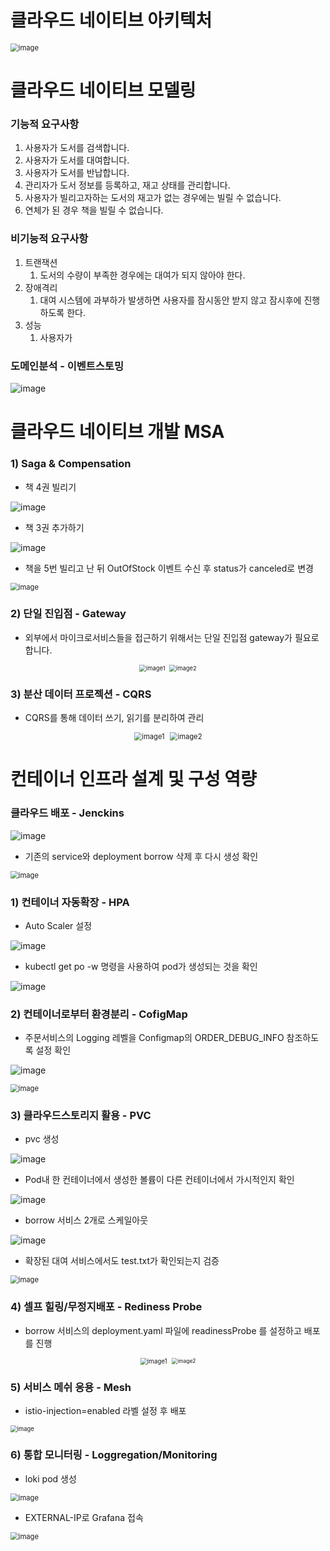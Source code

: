 # 클라우드 네이티브 아키텍처

<img src="https://github.com/user-attachments/assets/c36e9eba-0c37-48b3-be31-b6f10d964bb2" alt="image" style="zoom:80%;" />



# 클라우드 네이티브 모델링

### 기능적 요구사항

1. 사용자가 도서를 검색합니다.
2. 사용자가 도서를 대여합니다.
3. 사용자가 도서를 반납합니다.
4. 관리자가 도서 정보를 등록하고, 재고 상태를 관리합니다.
5. 사용자가 빌리고자하는 도서의 재고가 없는 경우에는 빌릴 수 없습니다.
6. 연체가 된 경우 책을 빌릴 수 없습니다.

### 비기능적 요구사항

1. 트랜잭션
   1. 도서의 수량이 부족한 경우에는 대여가 되지 않아야 한다.
2. 장애격리
   1. 대여 시스템에 과부하가 발생하면 사용자를 잠시동안 받지 않고 잠시후에 진행하도록 한다.
3. 성능
   1. 사용자가 

### 도메인분석 - 이벤트스토밍

![image](https://github.com/user-attachments/assets/af7376b6-e028-46c6-9f77-096a194dabd9)

# 클라우드 네이티브 개발 MSA

### 1) Saga & Compensation 

- 책 4권 빌리기

![image](https://github.com/user-attachments/assets/eee605ad-b446-45ef-aefa-aee5fcc89b15)

- 책 3권 추가하기

![image](https://github.com/user-attachments/assets/2d022bc2-4cf0-4033-a849-e2f9cd8f060b)

- 책을 5번 빌리고 난 뒤 OutOfStock 이벤트 수신 후 status가 canceled로 변경

<img src="https://github.com/user-attachments/assets/c1c7a9a2-2946-4f99-9ffe-3a70729799a4" alt="image" style="zoom:80%;" />

### 2) 단일 진입점 - Gateway

- 외부에서 마이크로서비스들을 접근하기 위해서는 단일 진입점 gateway가 필요로 합니다.

<div style="display: flex; align-items: center; justify-content: center;">
  <img src="https://github.com/user-attachments/assets/df3da5cc-586f-4883-84a5-ba1861844819" alt="image1" style="zoom:67%; margin-right: 10px;" />
  <img src="https://github.com/user-attachments/assets/8b8ec638-0fc8-4e5d-a607-6f651d48cb47" alt="image2" style="zoom:67%;" />
</div>




### 3) 분산 데이터 프로젝션 - CQRS

- CQRS를 통해 데이터 쓰기, 읽기를 분리하여 관리

<div style="display: flex; align-items: center; justify-content: center;">
  <img src="https://github.com/user-attachments/assets/939b5655-f4f5-45a9-b7df-1591175e2fbe" alt="image1" style="zoom: 80%; margin-right: 10px;" />
  <img src="https://github.com/user-attachments/assets/5e06c5ac-3910-45eb-9271-d779ba1cb513" alt="image2" style="zoom: 80%;" />
</div>


# 컨테이너 인프라 설계 및 구성 역량

### 클라우드 배포 - Jenckins

![image](https://github.com/user-attachments/assets/560f4aa6-0111-48e7-91c0-ec39436c38eb)

- 기존의 service와 deployment borrow 삭제 후 다시 생성 확인

<img src="https://github.com/user-attachments/assets/3d5e2af1-ee5c-4591-8b81-e8658a4ee7bf" alt="image" style="zoom:80%;" />

### 1) 컨테이너 자동확장 - HPA

- Auto Scaler 설정

![image](https://github.com/user-attachments/assets/ce4bb86d-85dd-499d-b745-876d710dd62b)

- kubectl get po -w 명령을 사용하여 pod가 생성되는 것을 확인

![image](https://github.com/user-attachments/assets/1b5323a1-f7d7-478b-80aa-c4863d48f1a0)



### 2) 컨테이너로부터 환경분리 - CofigMap

- 주문서비스의 Logging 레벨을 Configmap의 ORDER_DEBUG_INFO 참조하도록 설정 확인

![image](https://github.com/user-attachments/assets/51209fe5-c506-475d-aaf6-9e519bcaf0d5)

<img src="https://github.com/user-attachments/assets/04d3bb7f-be90-4756-8a24-3c5273727e9a" alt="image" style="zoom:80%;" />

### 3) 클라우드스토리지 활용 - PVC

- pvc 생성

![image](https://github.com/user-attachments/assets/9acc6553-4b9e-4aa5-99f3-74096763b96e)

- Pod내 한 컨테이너에서 생성한 볼륨이 다른 컨테이너에서 가시적인지 확인

![image](https://github.com/user-attachments/assets/b12813e0-e46e-42ac-bc28-49ae93b5f48c)

- borrow 서비스 2개로 스케일아웃

![image](https://github.com/user-attachments/assets/8e84738b-aa6f-4fb3-9798-f351a9d72846)

- 확장된 대여 서비스에서도 test.txt가 확인되는지 검증

<img src="https://github.com/user-attachments/assets/5c495239-066c-40e3-b661-48912d6b412e" alt="image" style="zoom:80%;" />

### 4) 셀프 힐링/무정지배포 - Rediness Probe 

- borrow 서비스의 deployment.yaml 파일에 readinessProbe 를 설정하고 배포를 진행

<div style="display: flex; align-items: center; justify-content: center;">
  <img src="https://github.com/user-attachments/assets/996b26b4-e34f-45c8-b042-9c3672bc7d7c" alt="image1" style="zoom: 70%; margin-right: 10px;" />
  <img src="https://github.com/user-attachments/assets/936e12c2-435a-45ba-b1b5-ea64c2c9c600" alt="image2" style="zoom: 60%;" />
</div>

### 5) 서비스 메쉬 응용 - Mesh 

- istio-injection=enabled 라벨 설정 후 배포

<img src="https://github.com/user-attachments/assets/db1c65a2-4348-44cb-9449-9ee8272cda04" alt="image" style="zoom: 67%;" />

### 6) 통합 모니터링 - Loggregation/Monitoring

- loki pod 생성

<img src="https://github.com/user-attachments/assets/13ad8659-da97-48ba-ab1a-f50a907f3eed" alt="image" style="zoom:80%;" />

- EXTERNAL-IP로 Grafana 접속

<img src="https://github.com/user-attachments/assets/dacbbad4-cb6b-4147-a4b7-e3b40081bfcf" alt="image" style="zoom:80%;" />
